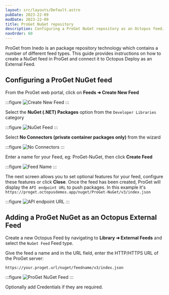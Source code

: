 ```yaml
---
layout: src/layouts/Default.astro
pubDate: 2023-22-09
modDate: 2023-22-09
title: ProGet NuGet repository
description: Configuring a ProGet NuGet repository as an Octopus feed.
navOrder: 60
---
```


ProGet from Inedo is an package repository technology which contains a number of different feed types.  This guide provides instructions on how to create a NuGet feed in ProGet and connect it to Octopus Deploy as an External Feed.

## Configuring a ProGet NuGet feed

From the ProGet web portal, click on **Feeds ➜ Create New Feed** 

:::figure
![Create New Feed](/docs/packaging-applications/package-repositories/images/proget-create-feed.png)
:::

Select the **NuGet (.NET) Packages** option from the `Developer Libraries` category

:::figure
![NuGet Feed](/docs/packaging-applications/package-repositories/guides/nuget-repositories/images/proget-create-nuget-feed.png)
:::

Select **No Connectors (private container packages only)** from the wizard

:::figure
![No Connectors](/docs/packaging-applications/package-repositories/guides/container-registries/images/proget-connect-proget-feed.png)
:::

Enter a name for your Feed, eg: ProGet-NuGet, then click **Create Feed**

:::figure
![Feed Name](/docs/packaging-applications/package-repositories/guides/nuget-repositories/images/proget-create-feed-name.png)
:::

The next screen allows you to set optional features for your feed, configure these features or click **Close**.  Once the feed has been created, ProGet will display the `API endpoint URL` to push packages.  In this example it's `https://proget.octopusdemos.app/nuget/ProGet-NuGet/v3/index.json`

:::figure
![API endpoint URL](/docs/packaging-applications/package-repositories/guides/nuget-repositories/images/proget-nuget-api-endpoint.png)
:::

## Adding a ProGet NuGet as an Octopus External Feed

Create a new Octopus Feed by navigating to **Library ➜ External Feeds** and select the `NuGet Feed` Feed type. 

Give the feed a name and in the URL field, enter the HTTP/HTTPS URL of the ProGet server:

`https://your.proget.url/nuget/feedname/v3/index.json`

:::figure
![ProGet NuGet Feed](/docs/packaging-applications/package-repositories/guides/nuget-repositories/images/proget-external-feed.png)
:::

Optionally add Credentials if they are required. 